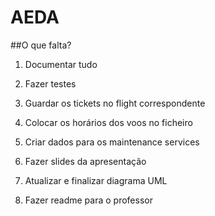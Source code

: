 # AEDA
##O que falta?

1. Documentar tudo

2. Fazer testes

3. Guardar os tickets no flight correspondente

4. Colocar os horários dos voos no ficheiro

5. Criar dados para os maintenance services

6. Fazer slides da apresentação

7. Atualizar e finalizar diagrama UML

8. Fazer readme para o professor
